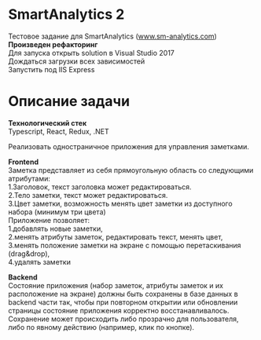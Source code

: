 # SmartAnalytics 2 
Тестовое задание для SmartAnalytics (www.sm-analytics.com)  
<b>Произведен рефакторинг</b>   
Для запуска открыть solution в Visual Studio 2017  
Дождаться загрузки всех зависимостей  
Запустить под IIS Express  

# Описание задачи

<b>Технологический стек</b>  
Typescript, React, Redux, .NET  
  
Реализовать одностраничное приложения для управления заметками.
  
<b>Frontend</b>  
Заметка представляет из себя прямоугольную область со следующими атрибутами:  
1.Заголовок, текст заголовка может редактироваться.  
2.Тело заметки, текст может редактироваться.  
3.Цвет заметки, возможность менять цвет заметки из доступного набора (минимум три цвета)  
Приложение позволяет:  
1.добавлять новые заметки,   
2.менять атрибуты заметок, редактировать текст, менять цвет,  
3.менять положение заметки на экране с помощью перетаскивания (drag&drop),  
4.удалять заметки    
  
<b>Backend</b>  
Состояние приложения (набор заметок, атрибуты заметок и их расположение на экране) должны быть сохранены в базе данных в backend части так, чтобы при повторном открытии или обновлении страницы состояние приложения корректно восстанавливалось.
Сохранение может происходить либо прозрачно для пользователя, либо по явному действию (например, клик по кнопке).

